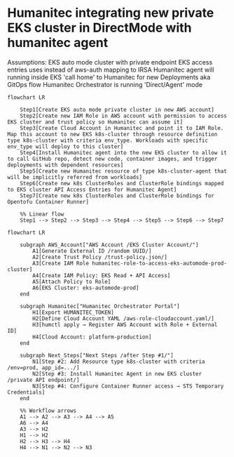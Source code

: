 
# Humanitec integrating new private EKS cluster in DirectMode with humanitec agent 
Assumptions:
EKS auto mode cluster with private endpoint
EKS access entries uses instead of aws-auth mapping to IRSA 
Humanitec agent will running inside EKS 'call home' to Humanitec for new Deployments aka GitOps flow
Humanitec Orchestrator is running 'Direct/Agent' mode

```mermaid
flowchart LR

    Step1[Create EKS auto mode private cluster in new AWS account]
    Step2[Create new IAM Role in AWS account with permission to access EKS cluster and trust policy so Humanitec can assume it]
    Step3[Create Cloud Account in Humanitec and point it to IAM Role. Map this account to new EKS k8s-cluster through resource definition type k8s-cluster with criteria env_type. Workloads with specific env_type will deploy to this cluster]
    Step4[Install Humanitec agent into the new EKS cluster to allow it to call GitHub repo, detect new code, container images, and trigger deployments with dependent resources]
    Step5[Create new Humanitec resource of type k8s-cluster-agent that will be implicitly referred from workloads]
    Step6[Create new k8s ClusterRoles and ClusterRole bindings mapped to EKS cluster API Access Entries for Humanitec Agent]
    Step7[Create new k8s ClusterRoles and ClusterRole bindings for Opentofu Container Runner]

    %% Linear flow
    Step1 --> Step2 --> Step3 --> Step4 --> Step5 --> Step6 --> Step7 
```

```mermaid
flowchart LR

    subgraph AWS_Account["AWS Account /EKS Cluster Account/"]
        A1[Generate External ID /random UUID/]
        A2[Create Trust Policy /trust-policy.json/]
        A3[Create IAM Role humanitec-role-to-access-eks-automode-prod-cluster]
        A4[Create IAM Policy: EKS Read + API Access]
        A5[Attach Policy to Role]
        A6[EKS Cluster: eks-automode-prod]
    end

    subgraph Humanitec["Humanitec Orchestrator Portal"]
        H1[Export HUMANITEC_TOKEN]
        H2[Define Cloud Account YAML /aws-role-cloudaccount.yaml/]
        H3[humctl apply → Register AWS Account with Role + External ID]
        H4[Cloud Account: platform-production]
    end

    subgraph Next_Steps["Next Steps /after Step #1/"]
        N1[Step #2: Add Resource type k8s-cluster with criteria /env=prod, app_id=.../]
        N2[Step #3: Install Humanitec Agent in new EKS cluster /private API endpoint/]
        N3[Step #4: Configure Container Runner access → STS Temporary Credentials]
    end

    %% Workflow arrows
    A1 --> A2 --> A3 --> A4 --> A5
    A6 --> A4
    A3 --> H2
    H1 --> H2
    H2 --> H3 --> H4
    H4 --> N1 --> N2 --> N3
```
